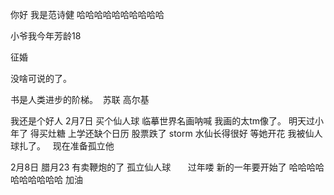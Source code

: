 你好 我是范诗健 哈哈哈哈哈哈哈哈哈哈

小爷我今年芳龄18 

征婚

没啥可说的了。    

书是人类进步的阶梯。  苏联 高尔基

我还是个好人
2月7日 买个仙人球 临摹世界名画呐喊 我画的太tm像了。 明天过小年了 得买灶糖 上学还缺个日历 股票跌了 storm 水仙长得很好 等她开花 
我被仙人球扎了。   现在准备孤立他

2月8日 腊月23 有卖鞭炮的了 孤立仙人球        过年喽 新的一年要开始了 哈哈哈哈哈哈哈哈哈哈 加油 




